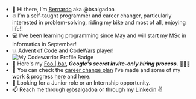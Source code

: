 - 👋 Hi there, I’m <a href="https://www.linkedin.com/in/bernardo-salgado-andrade/">Bernardo</a> aka @bsalgadoa
- 🔥 I’m a self-taught programmer and career changer, particularly interested in problem-solving, riding my bike and most of all, enjoying life!!
- 💻 I've been learning programming since May and will start my MSc in Informatics in September! 
- 💥 <a href="https://github.com/bsalgadoa/AdventOfCode">Advent of Code</a> and <a href="https://www.codewars.com/users/bsalgadoa">CodeWars</a> player! ![My Codewarrior Profile Badge](https://www.codewars.com/users/bsalgadoa/badges/micro) 
- 🐇 Here's my <a href="https://github.com/bsalgadoa/Foobar_WithGoogle">Foo | bar</a>, ***Google's secret invite-only hiring process.*** 🚀🚀🚀 
- 🏁 You can check the <a href="https://docs.google.com/spreadsheets/d/e/2PACX-1vSNQXJpYiS8HOoNH_O_yQqGznglm_qtQ4Ghpix7LTLv2thrsSqsNqGZaygR8WJ6JEvth06aVXLTta1I/pubhtml">career change plan</a>  I've made and some of my work & progress <a href="https://github.com/bsalgadoa/CodeWars">here</a> and <a href="https://github.com/bsalgadoa/AdventOfCode">here</a>.
- 👀 Looking for a Junior role or an Internship opportunity.
- 📫 Reach me through @bsalgadoa or through my <a href="https://www.linkedin.com/in/bernardo-salgado-andrade/">Linkedin</a> ✌️
<!---
bsalgadoa/bsalgadoa is a ✨ special ✨ repository because its `README.md` (this file) appears on your GitHub profile.
You can click the Preview link to take a look at your changes.
--->
